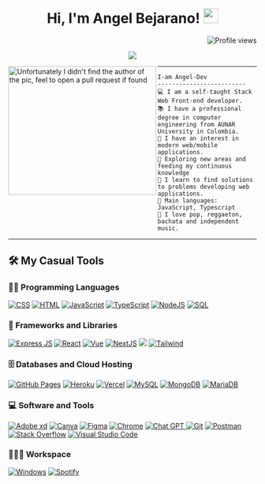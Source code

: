 <h1 align="center">
Hi, I'm Angel Bejarano!
  <img src="https://media.giphy.com/media/hvRJCLFzcasrR4ia7z/giphy.gif" width="30"></h1>
 <!--<img src="https://komarev.com/ghpvc/?username=I-am-vishalmaurya&label=Profile%20Views&color=0e75b6&style=flat" align='right' alt="vishalmaurya" />-->
 <img src="https://gpvc.arturio.dev/I-am-vishalmaurya" alt="Profile views" align='right'/> <a href="https://github.com/I-am-vishalmaurya/I-am-vishalmaurya/"> </a> 
<br/>

<!-- Typing SVG by DenverCoder1 - https://github.com/DenverCoder1/readme-typing-svg -->
<p align="center">
  <a href="https://github.com/DenverCoder1/readme-typing-svg"><img src="https://readme-typing-svg.demolab.com?font=Fira+Code&size=25&weight=700&pause=1000&color=FFF00C&center=true&random=false&width=435&lines=Computer+Engineer+Student;FrontEnd+Web+Developer;Always+Learning+New+Things"></a>
</p>

<img align="left" src="https://github.com/Angel-De-Jesus-Bejarano/Angel-De-Jesus-Bejarano/blob/main/image-github-angel.jpg" alt="Unfortunately I didn't find the author of the pic, feel to open a pull request if found" width="300" height="260" />
<hr>

```
I-am Angel-Dev
-------------------------
💻 I am a self-taught Stack Web Front-end developer.
📚 I have a professional degree in computer engineering from AUNAR University in Colombia.
📝 I have an interest in modern web/mobile applications.
🔭 Exploring new areas and feeding my continuous knowledge
🌱 I learn to find solutions to problems developing web applications.
🌟 Main languages: JavaScript, Typescript
🎵 I love pop, reggaeton, bachata and independent music.
```
<hr>


## 🛠️ My Casual Tools

### 👨‍💻 Programming Languages

<p>
    <a href="https://github.com/search?q=user%3ADenverCoder1+is%3Arepo+language%3Acss"><img alt="CSS" src="https://img.shields.io/badge/CSS3-1572B6?style=for-the-badge&logo=css3&logoColor=white"></a>
    <a href="https://github.com/search?q=user%3ADenverCoder1+is%3Arepo+language%3Ahtml"><img alt="HTML" src="https://img.shields.io/badge/HTML5-E34F26?style=for-the-badge&logo=html5&logoColor=white"></a>
    <a href="https://github.com/search?q=user%3ADenverCoder1+is%3Arepo+language%3Ajavascript"><img alt="JavaScript" src="https://img.shields.io/badge/JavaScript-323330?style=for-the-badge&logo=javascript&logoColor=F7DF1E"></a>
   <a href="https://github.com/search?q=user%3ADenverCoder1+is%3Arepo+language%3Ajavascript"><img alt="TypeScript" src="https://img.shields.io/badge/TypeScript-007ACC?style=for-the-badge&logo=typescript&logoColor=white"></a>
    <a href="https://github.com/search?q=user%3ADenverCoder1+is%3Arepo+language%3Ajavascript"><img alt="NodeJS" src="https://img.shields.io/badge/Node%20js-339933?style=for-the-badge&logo=nodedotjs&logoColor=white"></a>
    <a href="https://github.com/search?q=user%3ADenverCoder1+is%3Arepo+language%3Asql"><img alt="SQL" src="https://img.shields.io/badge/SQL%20-%23025E8C.svg?logo=amazon-dynamodb&logoColor=white"></a>

### 🧰 Frameworks and Libraries

<p>
    <a href="#"><img alt="Express JS" src="https://img.shields.io/badge/Express%20js-000000?style=for-the-badge&logo=express&logoColor=white"></a>
    <a href="#"><img alt="React" src="https://img.shields.io/badge/React-20232A?style=for-the-badge&logo=react&logoColor=61DAFB"></a>
  <a href="#"><img alt="Vue" src="https://img.shields.io/badge/Vue%20js-35495E?style=for-the-badge&logo=vuedotjs&logoColor=4FC08D"></a>
  <a href="https://github.com/search?q=user%3ADenverCoder1+is%3Arepo+language%3Acss"><img alt="NextJS" src="https://img.shields.io/badge/next.js-000000?style=for-the-badge&logo=nextdotjs&logoColor=white"></a>
   <a href="#"><img atl="Three JS" src="https://img.shields.io/badge/ThreeJs-black?style=for-the-badge&logo=three.js&logoColor=white"></a>
    <a href="#"><img alt="Tailwind" src="https://img.shields.io/badge/Tailwind_CSS-38B2AC?style=for-the-badge&logo=tailwind-css&logoColor=white"></a>

</p>

### 🗄️ Databases and Cloud Hosting

<p>
    <a href="#"><img alt="GitHub Pages" src="https://img.shields.io/badge/GitHub%20Pages-222222?style=for-the-badge&logo=GitHub%20Pages&logoColor=white"></a>
    <a href="#"><img alt="Heroku" src="https://img.shields.io/badge/Heroku-430098?style=for-the-badge&logo=heroku&logoColor=white"></a>
   <a href="#"><img alt="Vercel" src="https://img.shields.io/badge/Vercel-000000?style=for-the-badge&logo=vercel&logoColor=white"></a>
    <a href="#"><img alt="MySQL" src="https://img.shields.io/badge/MySQL-00000F?style=for-the-badge&logo=mysql&logoColor=white"></a>
    <a href="#"><img alt="MongoDB" src ="https://img.shields.io/badge/MongoDB-4EA94B?style=for-the-badge&logo=mongodb&logoColor=white"></a>
   <a href="#"><img alt="MariaDB" src ="https://img.shields.io/badge/MariaDB-003545?style=for-the-badge&logo=mariadb&logoColor=white"></a>
</p>

### 💻 Software and Tools

<p>
    <a href="#"><img alt="Adobe xd" src="https://img.shields.io/badge/Adobe%20XD-470137?style=for-the-badge&logo=Adobe%20XD&logoColor=#FF61F6"></a>
  <a href="#"><img alt="Canva" src="https://img.shields.io/badge/Canva-%2300C4CC.svg?&style=for-the-badge&logo=Canva&logoColor=white"></a>
  <a href="#"><img alt="Figma" src="https://img.shields.io/badge/Figma-F24E1E?style=for-the-badge&logo=figma&logoColor=white"></a>
    <a href="#"><img alt="Chrome" src="https://img.shields.io/badge/Google_chrome-4285F4?style=for-the-badge&logo=Google-chrome&logoColor=white"></a>
    <a href="#"><img alt="Chat GPT" src="https://img.shields.io/badge/ChatGPT-74aa9c?style=for-the-badge&logo=openai&logoColor=white"a>
    <a href="#"><img alt="Git" src="https://img.shields.io/badge/GIT-E44C30?style=for-the-badge&logo=git&logoColor=whitee"></a>
    <a href="#"><img alt="Postman" src="https://img.shields.io/badge/Postman-FF6C37?style=for-the-badge&logo=Postman&logoColor=white"></a>
    <a href="#"><img alt="Stack Overflow" src="https://img.shields.io/badge/Stack_Overflow-FE7A16?style=for-the-badge&logo=stack-overflow&logoColor=white"></a>
    <a href="#"><img alt="Visual Studio Code" src="https://img.shields.io/badge/VSCode-0078D4?style=for-the-badge&logo=visual%20studio%20code&logoColor=white"></a>
</p>

### 👨🏽‍💻 Workspace
<p>
    <a href="#"><img alt="Windows" src="https://img.shields.io/badge/Windows-0078D6?style=for-the-badge&logo=windows&logoColor=white"></a>
    <a href="#"><img alt="Spotify" src="https://img.shields.io/badge/Spotify-1ED760?&style=for-the-badge&logo=spotify&logoColor=white"></a>
</p>


<!--
**Angel-De-Jesus-Bejarano/Angel-De-Jesus-Bejarano** is a ✨ _special_ ✨ repository because its `README.md` (this file) appears on your GitHub profile.

Here are some ideas to get you started:

- 🔭 I’m currently working on ...
- 🌱 I’m currently learning ...
- 👯 I’m looking to collaborate on ...
- 🤔 I’m looking for help with ...
- 💬 Ask me about ...
- 📫 How to reach me: ...
- 😄 Pronouns: ...
- ⚡ Fun fact: ...
-->
